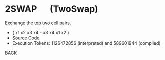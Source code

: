 # 2SWAP &emsp; (TwoSwap)
Exchange the top two cell pairs.
* ( x1 x2 x3 x4 - x3 x4 x1 x2 )
* [Source Code](../words/core/TwoSwap.cs)
* Execution Tokens: 1126472856 (interpreted) and 589601944 (compiled)


[BACK](builtins.md#TwoSwap)
